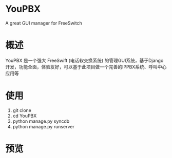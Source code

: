 # YouPBX
A great GUI manager for FreeSwitch

# 概述

YouPBX 是一个强大 FreeSwift (电话软交换系统) 的管理GUI系统，基于Django开发，功能全面，体验友好，可以基于此项目做一个完善的IPPBX系统、呼叫中心应用等

# 使用

  1. git clone
  2. cd YouPBX 
  3. python manage.py syncdb
  4. python manage.py runserver

# 预览
